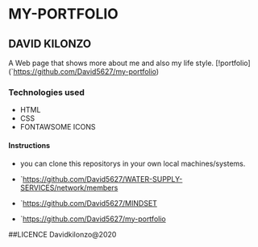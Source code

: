 # MY-PORTFOLIO
## DAVID KILONZO
A Web page that shows more about me and also my life style.
[!portfolio] (`https://github.com/David5627/my-portfolio)
### Technologies used
* HTML
* CSS
* FONTAWSOME ICONS

#### Instructions
* you can clone this repositorys in your own local machines/systems.
* `https://github.com/David5627/WATER-SUPPLY-SERVICES/network/members

* `https://github.com/David5627/MINDSET
* `https://github.com/David5627/my-portfolio
 
 ##LICENCE
 Davidkilonzo@2020


